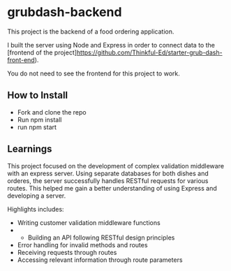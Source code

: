 # grubdash-backend


This project is the backend of a food ordering application.

I built the server using Node and Express in order to connect data to the [frontend of the project]https://github.com/Thinkful-Ed/starter-grub-dash-front-end).

You do not need to see the frontend for this project to work.

## How to Install

- Fork and clone the repo
- Run npm install
- run npm start


## Learnings

This project focused on the development of complex validation middleware with an express server. Using separate databases for both dishes and orderes, the server successfully handles RESTful requests for various routes. This helped me gain a better understanding of using Express and developing a server. 

Highlights includes:

- Writing customer validation middleware functions
- - Building an API following RESTful design principles
- Error handling for invalid methods and routes
- Receiving requests through routes
- Accessing relevant information through route parameters

